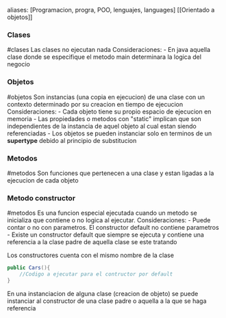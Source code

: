 aliases: [Programacion, progra, POO, lenguajes, languages]
[[Orientado a objetos]]

### Clases
#clases
Las clases no ejecutan nada
	Consideraciones:
	- En java aquella clase donde se especifique el metodo main determinara la logica del negocio

### Objetos
#objetos
Son instancias (una copia en ejecucion) de una clase con un contexto determinado por su creacion en tiempo de ejecucion
	Consideraciones:
	- Cada objeto tiene su propio espacio de ejecucion en memoria
	- Las propiedades o metodos con "static" implican que son independientes de la instancia de aquel objeto al cual estan siendo referenciadas
	- Los objetos se pueden instanciar solo en terminos de un **supertype** debido al principio de substitucion

### Metodos
#metodos
Son funciones que pertenecen a una clase y estan ligadas a la ejecucion de cada objeto

### Metodo constructor
#metodos 
Es una funcion especial ejecutada cuando un metodo se inicializa que contiene o no logica al ejecutar.
	Consideraciones:
		- Puede contar o no con parametros. El constructor default no contiene parametros
		- Existe un constructor default que siempre se ejecuta y contiene una referencia a la clase padre de  aquella clase se este tratando

Los constructores cuenta con el mismo nombre de la clase
```java 
public Cars(){
	//Codigo a ejecutar para el contructor por default
}
```


En una instanciacion de alguna clase (creacion de objeto) se puede instanciar al constructor de una clase padre o aquella a la que se haga referencia